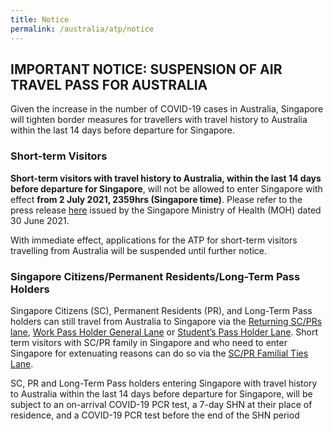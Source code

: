 ```yaml
---
title: Notice
permalink: /australia/atp/notice
---
```

## IMPORTANT NOTICE: SUSPENSION OF AIR TRAVEL PASS FOR AUSTRALIA
Given the increase in the number of COVID-19 cases in Australia, Singapore will tighten border measures for travellers with travel history to Australia within the last 14 days before departure for Singapore.

### Short-term Visitors

<b>Short-term visitors with travel history to Australia, within the last 14 days before departure for Singapore</b>, will not be allowed to enter Singapore with effect <b>from 2 July 2021, 2359hrs (Singapore time)</b>. Please refer to the press release <a href="https://www.moh.gov.sg/news-highlights/details/updates-on-border-measures-for-travellers-from-australia-and-guangdong-province-mainland-china">here</a> issued by the Singapore Ministry of Health (MOH) dated 30 June 2021.
	
With immediate effect, applications for the ATP for short-term visitors travelling from Australia will be suspended until further notice.

### Singapore Citizens/Permanent Residents/Long-Term Pass Holders
	
Singapore Citizens (SC), Permanent Residents (PR), and Long-Term Pass holders can still travel from Australia to Singapore via the <a href="/sc-pr/overview">Returning SC/PRs lane</a>, <a href="/wphl/overview">Work Pass Holder General Lane</a> or <a href="/stpl/overview">Student’s Pass Holder Lane</a>. Short term visitors with SC/PR family in Singapore and who need to enter Singapore for extenuating reasons can do so via the <a href="/scpr-familial-ties-lane/overview">SC/PR Familial Ties Lane</a>. 

SC, PR and Long-Term Pass holders entering Singapore with travel history to Australia within the last 14 days before departure for Singapore, will be subject to an on-arrival COVID-19 PCR test, a 7-day SHN at their place of residence, and a COVID-19 PCR test before the end of the SHN period
